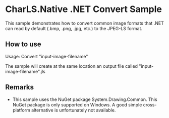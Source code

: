 # CharLS.Native .NET Convert Sample

This sample demonstrates how to convert common image formats that .NET can read by default (.bmp, .png, .jpg, etc.) to the JPEG-LS format.

## How to use

Usage: Convert "input-image-filename"

The sample will create at the same location an output file called "input-image-filename".jls

## Remarks

- This sample uses the NuGet package System.Drawing.Common. This NuGet package is only supported on Windows.
A good simple cross-platform alternative is unfortunately not available.

